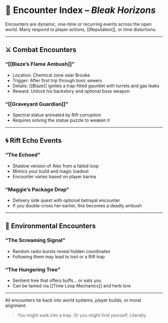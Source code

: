 # 🎲 Encounter Index – *Bleak Horizons*

Encounters are dynamic, one-time or recurring events across the open world. Many respond to player actions, [[Reputation]], or time distortions.

---

## ⚔ Combat Encounters

### “[[Blaze’s Flame Ambush]]”
- Location: Chemical zone near Brooke
- Trigger: After first trip through toxic sewers
- Details: [[Blaze]] ignites a trap-filled gauntlet with turrets and gas leaks
- Reward: Unlock his backstory and optional boss weapon

### “[[Graveyard Guardian]]”
- Spectral statue animated by Rift corruption
- Requires solving the statue puzzle to weaken it

---

## 🌀 Rift Echo Events

### “The Echoed”
- Shadow version of Alex from a failed loop
- Mimics your build and magic loadout
- Encounter varies based on player karma

### “Maggie’s Package Drop”
- Delivery side quest with optional betrayal encounter
- If you double-cross her earlier, this becomes a deadly ambush

---

## 📡 Environmental Encounters

### “The Screaming Signal”
- Random radio bursts reveal hidden coordinates
- Following them may lead to loot or a Rift trap

### “The Hungering Tree”
- Sentient tree that offers buffs… or eats you
- Can be tamed via [[Time Loop Mechanics]] and herb lore

---

All encounters tie back into world systems, player builds, or moral alignment.

> You might walk into a trap. Or you might find yourself. Literally.
